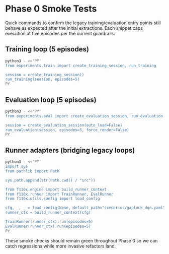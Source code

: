 # Phase 0 Smoke Tests

Quick commands to confirm the legacy training/evaluation entry points still behave as expected after the initial extractions. Each snippet caps execution at five episodes per the current guardrails.

## Training loop (5 episodes)

```bash
python3 - <<'PY'
from experiments.train import create_training_session, run_training

session = create_training_session()
run_training(session, episodes=5)
PY
```

## Evaluation loop (5 episodes)

```bash
python3 - <<'PY'
from experiments.eval import create_evaluation_session, run_evaluation

session = create_evaluation_session(auto_load=False)
run_evaluation(session, episodes=5, force_render=False)
PY
```

## Runner adapters (bridging legacy loops)

```bash
python3 - <<'PY'
import sys
from pathlib import Path

sys.path.append(str(Path.cwd() / "src"))

from f110x.engine import build_runner_context
from f110x.runner import TrainRunner, EvalRunner
from f110x.utils.config import load_config

cfg, _, _ = load_config(None, default_path="scenarios/gaplock_dqn.yaml")
runner_ctx = build_runner_context(cfg)

TrainRunner(runner_ctx).run(episodes=5)
EvalRunner(runner_ctx).run(episodes=5)
PY
```

These smoke checks should remain green throughout Phase 0 so we can catch regressions while more invasive refactors land.
